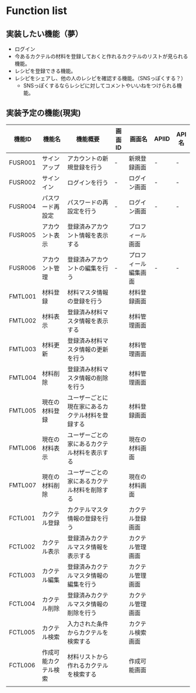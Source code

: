 # Function list
## 実装したい機能（夢）
- ログイン
- 今あるカクテルの材料を登録しておくと作れるカクテルのリストが見られる機能。
- レシピを登録できる機能。
- レシピをシェアし、他の人のレシピを確認する機能。（SNSっぽくする？）
  - SNSっぽくするならレシピに対してコメントやいいねをつけられる機能。

## 実装予定の機能(現実)
|機能ID|機能名|機能概要|画面ID|画面名|APIID|API名|
|---|---|---|---|---|---|---|
|FUSR001|サインアップ|アカウントの新規登録を行う|-|新規登録画面|-|-|
|FUSR002|サインイン|ログインを行う|-|ログイン画面|-|-|
|FUSR004|パスワード再設定|パスワードの再設定を行う|-|ログイン画面|-|-|
|FUSR005|アカウント表示|登録済みアカウント情報を表示する||プロフィール画面|||
|FUSR006|アカウント管理|登録済みアカウントの編集を行う|-|プロフィール編集画面|-|-|
|FMTL001|材料登録|材料マスタ情報の登録を行う||材料登録画面|||
|FMTL002|材料表示|登録済み材料マスタ情報を表示する||材料管理画面|||
|FMTL003|材料更新|登録済み材料マスタ情報の更新を行う||材料管理画面|||
|FMTL004|材料削除|登録済み材料マスタ情報の削除を行う||材料管理画面|||
|FMTL005|現在の材料登録|ユーザーごとに現在家にあるカクテル材料を登録する||材料登録画面|||
|FMTL006|現在の材料表示|ユーザーごとの家にあるカクテル材料を表示する||現在の材料画面|||
|FMTL007|現在の材料削除|ユーザーごとの家にあるカクテル材料を削除する||現在の材料画面|||
|FCTL001|カクテル登録|カクテルマスタ情報の登録を行う||カクテル登録画面|||
|FCTL002|カクテル表示|登録済みカクテルマスタ情報を表示する||カクテル管理画面|||
|FCTL003|カクテル編集|登録済みカクテルマスタ情報の編集を行う||カクテル管理画面|||
|FCTL004|カクテル削除|登録済みカクテルマスタ情報の削除を行う||カクテル管理画面|||
|FCTL005|カクテル検索|入力された条件からカクテルを検索する||カクテル検索画面|||
|FCTL006|作成可能カクテル検索|材料リストから作れるカクテルを検索する||作成可能画面|||
||||||||
